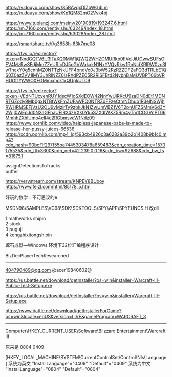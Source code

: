https://v.douyu.com/show/85BAvqxDlZbWG4Lm
https://v.douyu.com/show/Kp1QM82mO2Vvk4bj


https://www.tupianzj.com/meinv/20190819/193247_6.html
https://m.7160.com/rentiyishu/63249/index_18.html
https://m.7160.com/rentiyishu/63028/index_28.html


https://smartshare.tv/f/g3658h-63k7me08

https://fvs.io/redirector?token=NndGQTV6U3lTaXQ0MW1jQWQ2WHZOMURkb0FVelJiUGwwSUFsOEV4MzRwSFdjMmZZeURIcDJ5cGVWakxkN1NxYVQvRkw1RnNldXRlRW0zc3IwTncxY0g5cnhMZ0NTTzNkUFF4bndVc0J3bW52RzRZZDFZaFQ3dTRLbE1QS0Z0azZyV1lMY3JhRlNZZ0laRXdPZE05R2RlSFBtd2NybnBaMUVBPT06bVRHUGt1YjVWOXFGMmxmdk1xQUpkUT09

https://fvs.io/redirector?token=VEdNTUcyenRUY1dscW1oSXdEOW42NnYwUjRKcU9zaDN0dEt1MDNRTGZody9Mb0gxNTBtWkFmZUFaWFQ0NTRZdFFzeCtmNDhub1R3elNSWjhRWHRMSEFjVzU2OU9vMzlrTy9zbkJkN1ZwUmVBZ1V6T2pnUFZSMmV6d3Y2WjI0WEpJd0NXaGFhaUFIR24zVXk0Yk5SZXdIWXZ5Rm4yTm1COGVnPT06MmhhZXhlUmo4elI4c2RGbmsveW1Ndz09
https://www.pornlib.com/video/helpless-japanese-babe-is-made-to-release-her-pussy-juices-66536
https://xcdn.pornlib.com/mp4_lq/593cb4926c3a6282a39b2b1408b9b1c0.mp4?cdn_hash=90bcf1f297f55ba7445303478a659483&cdn_creation_time=1570175535&cdn_ttl=3600&cdn_net=42.239.0.0.16&cdn_bw=92688&cdn_bw_fs=816751

assignDetectionsToTracks   
buffer

https://verystream.com/stream/KNPEY8BUooy
https://www.feizl.com/html/85178_5.htm

好玩的数学：不可思议的e

MSDN98\SAMPLES\VC98\SDK\SDKTOOLS\SPY\APP\SPYFUNCS.H 
改dll


   1  mathworks shipin  
   2  stock   
   3  puguji  
   4  kongzhixitongshipin  


琢石成器—Windows 环境下32位汇编程序设计

BlzDecPlayerTechResearched

-----------------------------------------
404790489@qq.com
@acer19840602@

https://us.battle.net/download/getInstaller?os=win&installer=Warcraft-III-Public-Test-Setup.exe

https://us.battle.net/download/getInstaller?os=win&installer=Warcraft-III-Setup.exe

https://www.battle.net/download/getInstallerForGame?os=win&locale=enUS&version=LIVE&gameProgram=WARCRAFT_3

-----------------------------------------


Computer\HKEY_CURRENT_USER\Software\Blizzard Entertainment\Warcraft III

原来是 0804
0409

[HKEY_LOCAL_MACHINE\SYSTEM\CurrentControlSet\Control\Nls\Language]
系统为英文
"InstallLanguage"="0409"
"Default"="0409"
系统为中文
"InstallLanguage"="0804"
"Default"="0804"
